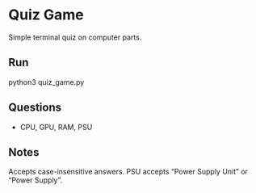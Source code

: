 # Quiz Game

Simple terminal quiz on computer parts.

## Run
python3 quiz_game.py

## Questions
- CPU, GPU, RAM, PSU

## Notes
Accepts case-insensitive answers. PSU accepts “Power Supply Unit” or “Power Supply”.
